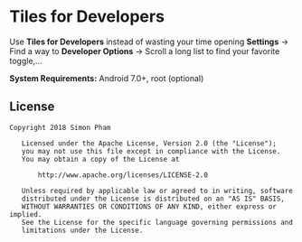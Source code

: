 # Tiles for Developers

Use **Tiles for Developers** instead of wasting your time opening **Settings** -> Find a way to **Developer Options** -> Scroll a long list to find your favorite toggle,...

**System Requirements:** Android 7.0+, root (optional)

## License
```
Copyright 2018 Simon Pham

   Licensed under the Apache License, Version 2.0 (the "License");
   you may not use this file except in compliance with the License.
   You may obtain a copy of the License at

       http://www.apache.org/licenses/LICENSE-2.0

   Unless required by applicable law or agreed to in writing, software
   distributed under the License is distributed on an "AS IS" BASIS,
   WITHOUT WARRANTIES OR CONDITIONS OF ANY KIND, either express or implied.
   See the License for the specific language governing permissions and
   limitations under the License.
```
